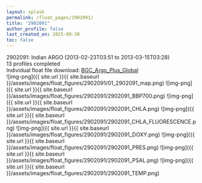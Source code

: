 ```yaml
---
layout: splash
permalink: /float_pages/2902091/
title: "2902091"
author_profile: false
last_created_on: 2025-09-30
toc: false
---
```

 
2902091: Indian ARGO (2013-02-23T03:51 to 2013-03-15T03:28)\
13 profiles completed\
Individual float file download: [BGC_Argo_Plus_Global](https://ftp.soest.hawaii.edu/bgc_argo_plus/Individual_Floats/outliers_removed/2902091_Sprof_processed.nc)\
![img-png]({{ site.url }}{{ site.baseurl }}/assets/images/float_figures/2902091/01_2902091_map.png)
![img-png]({{ site.url }}{{ site.baseurl }}/assets/images/float_figures/2902091/2902091_BBP700.png)
![img-png]({{ site.url }}{{ site.baseurl }}/assets/images/float_figures/2902091/2902091_CHLA.png)
![img-png]({{ site.url }}{{ site.baseurl }}/assets/images/float_figures/2902091/2902091_CHLA_FLUORESCENCE.png)
![img-png]({{ site.url }}{{ site.baseurl }}/assets/images/float_figures/2902091/2902091_DOXY.png)
![img-png]({{ site.url }}{{ site.baseurl }}/assets/images/float_figures/2902091/2902091_PRES.png)
![img-png]({{ site.url }}{{ site.baseurl }}/assets/images/float_figures/2902091/2902091_PSAL.png)
![img-png]({{ site.url }}{{ site.baseurl }}/assets/images/float_figures/2902091/2902091_TEMP.png)
